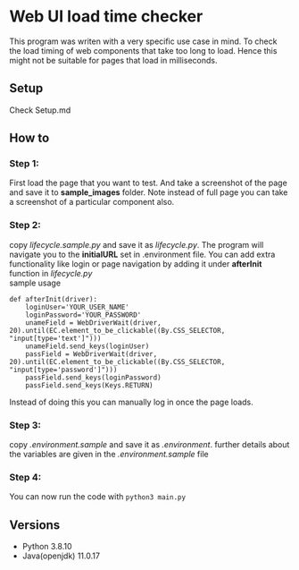 # Web UI load time checker
This program was writen with a very specific use case in mind. To check the load timing of web components that take too long to load. Hence this might not be suitable for pages that load in milliseconds.

## Setup
Check Setup.md

## How to
### Step 1: 
First load the page that you want to test. And take a screenshot of the page and save it to **sample_images** folder. Note instead of full page you can take a screenshot of a particular component also.

### Step 2: 
copy *lifecycle.sample.py* and save it as *lifecycle.py*. The program will navigate you to the  **initialURL** set in .environment file. You can add extra functionality like login or page navigation by adding it under **afterInit** function in *lifecycle.py*  
sample usage  
```
def afterInit(driver):
    loginUser='YOUR_USER_NAME'
    loginPassword='YOUR_PASSWORD'
    unameField = WebDriverWait(driver, 20).until(EC.element_to_be_clickable((By.CSS_SELECTOR, "input[type='text']")))
    unameField.send_keys(loginUser)
    passField = WebDriverWait(driver, 20).until(EC.element_to_be_clickable((By.CSS_SELECTOR, "input[type='password']")))
    passField.send_keys(loginPassword)
    passField.send_keys(Keys.RETURN)
```
Instead of doing this you can manually log in once the page loads.

### Step 3:  
copy *.environment.sample* and save it as *.environment*. further details about the variables are given in the *.environment.sample* file

### Step 4:
You can now run the code with
```python3 main.py```

## Versions
* Python 3.8.10
* Java(openjdk) 11.0.17